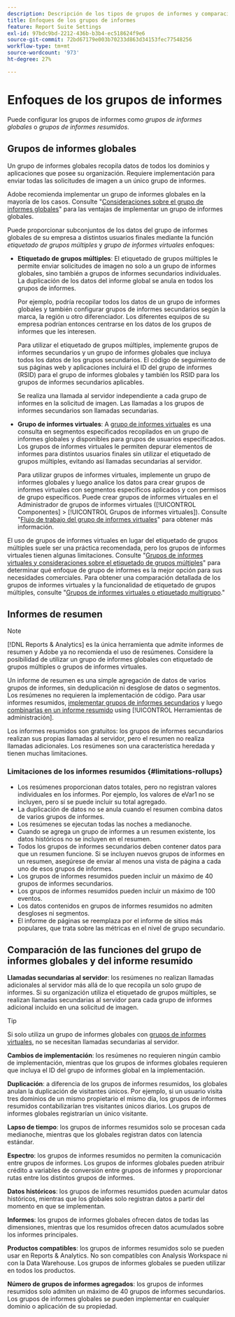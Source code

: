 ```yaml
---
description: Descripción de los tipos de grupos de informes y comparación de los grupos de informes globales y los grupos de informes resumidos.
title: Enfoques de los grupos de informes
feature: Report Suite Settings
exl-id: 97bdc9bd-2212-436b-b3b4-ec518624f9e6
source-git-commit: 72bd67179e003b70233d863d34153fec77548256
workflow-type: tm+mt
source-wordcount: '973'
ht-degree: 27%

---
```


# Enfoques de los grupos de informes

<!-- change filename since page name changed? -->

Puede configurar los grupos de informes como *grupos de informes globales* o *grupos de informes resumidos*.

## Grupos de informes globales

Un grupo de informes globales recopila datos de todos los dominios y aplicaciones que posee su organización. Requiere implementación para enviar todas las solicitudes de imagen a un único grupo de informes.

Adobe recomienda implementar un grupo de informes globales en la mayoría de los casos. Consulte &quot;[Consideraciones sobre el grupo de informes globales](https://experienceleague.adobe.com/docs/analytics/implementation/prepare/global-rs.html)&quot; para las ventajas de implementar un grupo de informes globales.

Puede proporcionar subconjuntos de los datos del grupo de informes globales de su empresa a distintos usuarios finales mediante la función *etiquetado de grupos múltiples* y *grupo de informes virtuales* enfoques:

* **Etiquetado de grupos múltiples**: El etiquetado de grupos múltiples le permite enviar solicitudes de imagen no solo a un grupo de informes globales, sino también a grupos de informes secundarios individuales. La duplicación de los datos del informe global se anula en todos los grupos de informes.

   Por ejemplo, podría recopilar todos los datos de un grupo de informes globales y también configurar grupos de informes secundarios según la marca, la región u otro diferenciador. Los diferentes equipos de su empresa podrían entonces centrarse en los datos de los grupos de informes que les interesen.

   Para utilizar el etiquetado de grupos múltiples, implemente grupos de informes secundarios y un grupo de informes globales que incluya todos los datos de los grupos secundarios. El código de seguimiento de sus páginas web y aplicaciones incluirá el ID del grupo de informes (RSID) para el grupo de informes globales y también los RSID para los grupos de informes secundarios aplicables.<!-- Wording/be more specific? And include any links? -->

   Se realiza una llamada al servidor independiente a cada grupo de informes en la solicitud de imagen. Las llamadas a los grupos de informes secundarios son llamadas secundarias.

* **Grupo de informes virtuales**: A [grupo de informes virtuales](/help/components/vrs/vrs-about.md) es una consulta en segmentos especificados recopilados en un grupo de informes globales y disponibles para grupos de usuarios especificados. Los grupos de informes virtuales le permiten depurar elementos de informes para distintos usuarios finales sin utilizar el etiquetado de grupos múltiples, evitando así llamadas secundarias al servidor.

   Para utilizar grupos de informes virtuales, implemente un grupo de informes globales y luego analice los datos para crear grupos de informes virtuales con segmentos específicos aplicados y con permisos de grupo específicos. Puede crear grupos de informes virtuales en el Administrador de grupos de informes virtuales ([!UICONTROL Componentes] > [!UICONTROL Grupos de informes virtuales]). Consulte &quot;[Flujo de trabajo del grupo de informes virtuales](/help/components/vrs/c-workflow-vrs/vrs-workflow.md)&quot; para obtener más información.

El uso de grupos de informes virtuales en lugar del etiquetado de grupos múltiples suele ser una práctica recomendada, pero los grupos de informes virtuales tienen algunas limitaciones. Consulte &quot;[Grupos de informes virtuales y consideraciones sobre el etiquetado de grupos múltiples](/help/components/vrs/vrs-considerations.md)&quot; para determinar qué enfoque de grupo de informes es la mejor opción para sus necesidades comerciales. Para obtener una comparación detallada de los grupos de informes virtuales y la funcionalidad de etiquetado de grupos múltiples, consulte &quot;[Grupos de informes virtuales o etiquetado multigrupo](/help/components/vrs/vrs-about.md#section_317E4D21CCD74BC38166D2F57D214F78).&quot;

## Informes de resumen

>[!NOTE]
>
>[!DNL Reports & Analytics] es la única herramienta que admite informes de resumen y Adobe ya no recomienda el uso de resúmenes. Considere la posibilidad de utilizar un grupo de informes globales con etiquetado de grupos múltiples o grupos de informes virtuales.

Un informe de resumen es una simple agregación de datos de varios grupos de informes, sin deduplicación ni desglose de datos o segmentos. Los resúmenes no requieren la implementación de código. Para usar informes resumidos, [implementar grupos de informes secundarios](/help/admin/c-manage-report-suites/c-new-report-suite/t-create-a-report-suite.md) y luego [combinarlas en un informe resumido](/help/admin/c-manage-report-suites/t-rollups.md) using [!UICONTROL Herramientas de administración].

Los informes resumidos son gratuitos: los grupos de informes secundarios realizan sus propias llamadas al servidor, pero el resumen no realiza llamadas adicionales. Los resúmenes son una característica heredada y tienen muchas limitaciones.

### Limitaciones de los informes resumidos {#limitations-rollups}

* Los resúmenes proporcionan datos totales, pero no registran valores individuales en los informes. Por ejemplo, los valores de eVar1 no se incluyen, pero sí se puede incluir su total agregado.
* La duplicación de datos no se anula cuando el resumen combina datos de varios grupos de informes.
* Los resúmenes se ejecutan todas las noches a medianoche.
* Cuando se agrega un grupo de informes a un resumen existente, los datos históricos no se incluyen en el resumen.
* Todos los grupos de informes secundarios deben contener datos para que un resumen funcione. Si se incluyen nuevos grupos de informes en un resumen, asegúrese de enviar al menos una vista de página a cada uno de esos grupos de informes.
* Los grupos de informes resumidos pueden incluir un máximo de 40 grupos de informes secundarios.
* Los grupos de informes resumidos pueden incluir un máximo de 100 eventos.
* Los datos contenidos en grupos de informes resumidos no admiten desgloses ni segmentos.
* El informe de páginas se reemplaza por el informe de sitios más populares, que trata sobre las métricas en el nivel de grupo secundario.

## Comparación de las funciones del grupo de informes globales y del informe resumido

**Llamadas secundarias al servidor**: los resúmenes no realizan llamadas adicionales al servidor más allá de lo que recopila un solo grupo de informes. Si su organización utiliza el etiquetado de grupos múltiples, se realizan llamadas secundarias al servidor para cada grupo de informes adicional incluido en una solicitud de imagen.

>[!TIP]
>
>Si solo utiliza un grupo de informes globales con [grupos de informes virtuales](/help/components/vrs/vrs-considerations.md), no se necesitan llamadas secundarias al servidor.

**Cambios de implementación**: los resúmenes no requieren ningún cambio de implementación, mientras que los grupos de informes globales requieren que incluya el ID del grupo de informes global en la implementación.

**Duplicación**: a diferencia de los grupos de informes resumidos, los globales anulan la duplicación de visitantes únicos. Por ejemplo, si un usuario visita tres dominios de un mismo propietario el mismo día, los grupos de informes resumidos contabilizarían tres visitantes únicos diarios. Los grupos de informes globales registrarían un único visitante.

**Lapso de tiempo**: los grupos de informes resumidos solo se procesan cada medianoche, mientras que los globales registran datos con latencia estándar.

**Espectro**: los grupos de informes resumidos no permiten la comunicación entre grupos de informes. Los grupos de informes globales pueden atribuir crédito a variables de conversión entre grupos de informes y proporcionar rutas entre los distintos grupos de informes.

**Datos históricos**: los grupos de informes resumidos pueden acumular datos históricos, mientras que los globales solo registran datos a partir del momento en que se implementan.

**Informes**: los grupos de informes globales ofrecen datos de todas las dimensiones, mientras que los resumidos ofrecen datos acumulados sobre los informes principales.

**Productos compatibles**: los grupos de informes resumidos solo se pueden usar en Reports &amp; Analytics. No son compatibles con Analysis Workspace ni con la Data Warehouse. Los grupos de informes globales se pueden utilizar en todos los productos.

**Número de grupos de informes agregados**: los grupos de informes resumidos solo admiten un máximo de 40 grupos de informes secundarios. Los grupos de informes globales se pueden implementar en cualquier dominio o aplicación de su propiedad.
